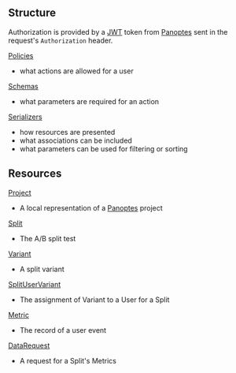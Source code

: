 ## Structure

Authorization is provided by a [JWT](https://tools.ietf.org/html/rfc7523) token from [Panoptes](https://github.com/zooniverse/Panoptes) sent in the request's `Authorization` header.

[Policies](https://github.com/zooniverse/Seven-Ten/blob/master/app/policies)
  - what actions are allowed for a user

[Schemas](https://github.com/zooniverse/Seven-Ten/blob/master/app/schemas)
  - what parameters are required for an action

[Serializers](https://github.com/zooniverse/Seven-Ten/blob/master/app/serializers)
  - how resources are presented
  - what associations can be included
  - what parameters can be used for filtering or sorting

## Resources

[Project](https://github.com/zooniverse/Seven-Ten/blob/master/docs/projects.md)
  - A local representation of a [Panoptes](https://github.com/zooniverse/Panoptes) project

[Split](https://github.com/zooniverse/Seven-Ten/blob/master/docs/splits.md)
  - The A/B split test

[Variant](https://github.com/zooniverse/Seven-Ten/blob/master/docs/variants.md)
  - A split variant

[SplitUserVariant](https://github.com/zooniverse/Seven-Ten/blob/master/docs/split_user_variants.md)
  - The assignment of Variant to a User for a Split

[Metric](https://github.com/zooniverse/Seven-Ten/blob/master/docs/metrics.md)
  - The record of a user event

[DataRequest](https://github.com/zooniverse/Seven-Ten/blob/master/docs/data_requests.md)
  - A request for a Split's Metrics
